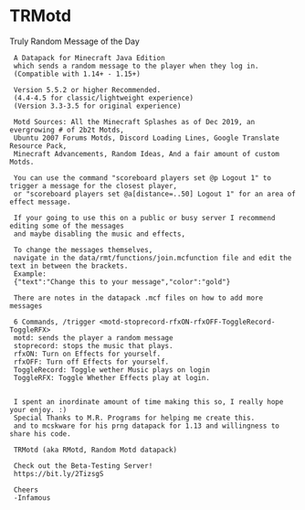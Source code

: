 # TRMotd
Truly Random Message of the Day

     A Datapack for Minecraft Java Edition
     which sends a random message to the player when they log in.
     (Compatible with 1.14+ - 1.15+)

     Version 5.5.2 or higher Recommended.
     (4.4-4.5 for classic/lightweight experience)
     (Version 3.3-3.5 for original experience)
     
     Motd Sources: All the Minecraft Splashes as of Dec 2019, an evergrowing # of 2b2t Motds, 
     Ubuntu 2007 Forums Motds, Discord Loading Lines, Google Translate Resource Pack, 
     Minecraft Advancements, Random Ideas, And a fair amount of custom Motds.

     You can use the command "scoreboard players set @p Logout 1" to trigger a message for the closest player,
     or "scoreboard players set @a[distance=..50] Logout 1" for an area of effect message.

     If your going to use this on a public or busy server I recommend editing some of the messages 
     and maybe disabling the music and effects,

     To change the messages themselves, 
     navigate in the data/rmt/functions/join.mcfunction file and edit the text in between the brackets.
     Example:
     {"text":"Change this to your message","color":"gold"}
     
     There are notes in the datapack .mcf files on how to add more messages

     6 Commands, /trigger <motd-stoprecord-rfxON-rfxOFF-ToggleRecord-ToggleRFX>
     motd: sends the player a random message
     stoprecord: stops the music that plays.
     rfxON: Turn on Effects for yourself.
     rfxOFF: Turn off Effects for yourself.
     ToggleRecord: Toggle wether Music plays on login
     ToggleRFX: Toggle Whether Effects play at login.


     I spent an inordinate amount of time making this so, I really hope your enjoy. :)
     Special Thanks to M.R. Programs for helping me create this.
     and to mcskware for his prng datapack for 1.13 and willingness to share his code.

     TRMotd (aka RMotd, Random Motd datapack)
     
     Check out the Beta-Testing Server!
     https://bit.ly/2TizsgS

     Cheers 
     -Infamous 

